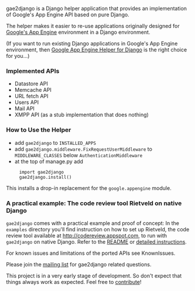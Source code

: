 gae2django is a Django helper application that provides an implementation of Google's App Engine API based on pure Django.

The helper makes it easier to re-use applications originally designed for [Google's App Engine](http://code.google.com/appengine/) environment in a Django environment.

(If you want to run existing Django applications in Google's App Engine environment, then [Google App Engine Helper for Django](http://code.google.com/p/google-app-engine-django/) is the right choice for you...)


### Implemented APIs ###

  * Datastore API
  * Memcache API
  * URL fetch API
  * Users API
  * Mail API
  * XMPP API (as a stub implementation that does nothing)

### How to Use the Helper ###

  * add `gae2django` to `INSTALLED_APPS`
  * add `gae2django.middleware.FixRequestUserMiddleware` to `MIDDLEWARE_CLASSES` below `AuthenticationMiddleware`
  * at the top of manage.py add

```
     import gae2django
     gae2django.install()
```

This installs a drop-in replacement for the `google.appengine` module.


### A practical example: The code review tool Rietveld on native Django ###

`gae2django` comes with a practical example and proof of concept: In the `examples` directory you'll find instruction on how to set up Rietveld, the code review tool available at http://codereview.appspot.com, to run with `gae2django` on native Django.
Refer to the [README](http://django-gae2django.googlecode.com/svn/trunk/examples/rietveld/README) or [detailed instructions](http://code.google.com/appengine/articles/pure_django.html).


For known issues and limitations of the ported APIs see KnownIssues.

Please join the [mailing list](http://groups.google.com/group/gae2django) for gae2django related questions.

This project is in a very early stage of development. So don't expect that things always work as expected. Feel free to [contribute](Contribute.md)!